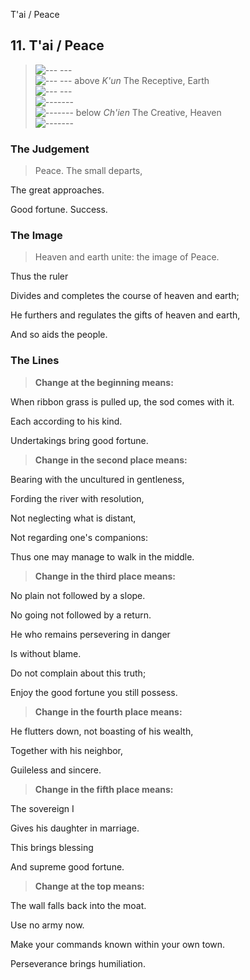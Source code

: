 T'ai / Peace
## 11. T'ai / Peace
> ![--- ---](../images/yinU.gif)   
> ![--- ---](../images/yinU.gif) above _K'un_ The Receptive, Earth  
> ![--- ---](../images/yinU.gif)   
> ![-------](../images/yangU.gif)   
> ![-------](../images/yangU.gif) below _Ch'ien_ The Creative, Heaven  
> ![-------](../images/yangU.gif)
### The Judgement
> Peace. The small departs,  
> 
 The great approaches.  
> 
 Good fortune. Success.
### The Image
> Heaven and earth unite: the image of Peace.  
> 
 Thus the ruler  
> 
 Divides and completes the course of heaven and earth;  
> 
 He furthers and regulates the gifts of heaven and earth,  
> 
 And so aids the people.
### The Lines

 > **Change at the beginning means:**  
> 
 When ribbon grass is pulled up, the sod comes with it.  
> 
 Each according to his kind.  
> 
 Undertakings bring good fortune.
 > **Change in the second place means:**  
> 
 Bearing with the uncultured in gentleness,  
> 
 Fording the river with resolution,  
> 
 Not neglecting what is distant,  
> 
 Not regarding one's companions:  
> 
 Thus one may manage to walk in the middle.
 > **Change in the third place means:**  
> 
 No plain not followed by a slope.  
> 
 No going not followed by a return.  
> 
 He who remains persevering in danger  
> 
 Is without blame.  
> 
 Do not complain about this truth;  
> 
 Enjoy the good fortune you still possess.
 > **Change in the fourth place means:**  
> 
 He flutters down, not boasting of his wealth,  
> 
 Together with his neighbor,  
> 
 Guileless and sincere.
 > **Change in the fifth place means:**  
> 
 The sovereign I  
> 
 Gives his daughter in marriage.  
> 
 This brings blessing  
> 
 And supreme good fortune.
 > **Change at the top means:**  
> 
 The wall falls back into the moat.  
> 
 Use no army now.  
> 
 Make your commands known within your own town.  
> 
 Perseverance brings humiliation.



